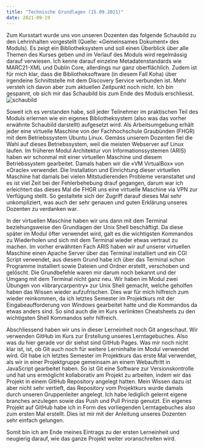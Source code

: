 ```yaml
---
title: "Technische Grundlagen (15.09.2021)"
date: 2021-09-19
---
```


Zum Kursstart wurde uns von unseren Dozenten das folgende Schaubild zu den Lehrinhalten vorgestellt (Quelle: «Gemeinsames Dokument» des Moduls). Es zeigt ein Bibliotheksystem und soll einen Überblick über alle Themen des Kurses geben und im Verlauf des Moduls wird regelmässig darauf verwiesen. Ich kenne darauf einzelne Metadatenstandards wie MARC21-XML und Dublin Core, allerdings nur ganz oberflächlich. Zudem ist für mich klar, dass die Bibliotheksoftware (in diesem Fall Koha) über irgendeine Schnittstelle mit dem Discovery Service verbunden ist. Mehr versteh ich davon aber zum aktuellen Zeitpunkt noch nicht. Ich bin gespannt, ob sich mir das Schaubild bis zum Ende des Moduls erschliesst.  
![schaubild](https://user-images.githubusercontent.com/80347185/133646756-9aa33341-eb40-46ab-b489-fe8a812598b5.png)

Soweit ich es verstanden habe, soll jeder Teilnehmer im praktischen Teil des Moduls erlernen wie ein eigenes Bibliotheksystem (also was das vorher erwähnte Schaubild darstellt) aufgesetzt wird. Als Arbeitsumgebung erhält jeder eine virtuelle Maschine von der Fachhochschule Graubünden (FHGR) mit dem Betriebssystem Ubuntu Linux. Gemäss unserem Dozenten fiel die Wahl auf dieses Betriebssystem, weil die meisten Webserver auf Linux laufen. Im früheren Modul Architektur von Informationssystemen (ARIS) haben wir schonmal mit einer virtuellen Maschine und diesem Betriebssystem gearbeitet. Damals haben wir die «VM VirtualBox» von «Oracle» verwendet. Die Installation und Einrichtung dieser virtuellen Maschine hat damals bei vielen Mitstudierenden Probleme veranstaltet und es ist viel Zeit bei der Fehlerbehebung drauf gegangen, darum war ich erleichtert das dieses Mal die FHGR uns eine virtuelle Maschine via VPN zur Verfügung stellt. So gestaltete sich der Zugriff darauf dieses Mal sehr unkompliziert, was auch der sehr genauen und guten Erklärung unseres Dozenten zu verdanken war.

In der virtuellen Maschine haben wir uns dann mit dem Terminal beziehungsweise den Grundlagen der Unix Shell beschäftigt. Da diese später im Modul öfter verwendet wird, galt es die wichtigsten Kommandos zu Wiederholen und sich mit dem Terminal wieder etwas vertraut zu machen. Im vorher erwähnten Fach ARIS haben wir auf unserer virtuellen Maschine einen Apache Server über das Terminal installiert und ein CGI Script verwendet, aus diesem Grund habe ich über das Terminal schon Programme installiert sowie Dateien und Ordner erstellt, verschoben und gelöscht. Die Grundbefehle waren mir darum noch bekannt und der Umgang mit dem Terminal nicht ganz neu. Wir haben im Modul zwei Übungen von «librarycarpentry» zur Unix Shell gemacht, welche geholfen haben das Wissen wieder aufzufrischen. Dies war für mich hilfreich zum wieder reinkommen, da ich letztes Semester im Projektkurs mit der Eingabeaufforderung von Windows gearbeitet hatte und die Kommandos da etwas anders sind. So sind auch die im Kurs verlinkten Cheatsheets zu den wichtigsten Shell Kommandos sehr hilfreich.

Abschliessend haben wir uns in dieser Lerneinheit noch Git angeschaut. Wir verwenden GitHub im Kurs zur Erstellung unseres Lerntagebuches. Also was du hier gerade vor dir siehst sind GitHub Pages. Was mir noch nicht klar ist, ist, ob Git auch noch für weitere Lerninhalte im Modul verwendet wird. Git habe ich letztes Semester im Projektkurs das erste Mal verwendet, als wir in einer Projektgruppe gemeinsam an einem Webauftritt in JavaScript gearbeitet haben. So ist Git eine Software zur Versionskontrolle und hat uns ermöglicht kollaborativ am Projekt zu arbeiten, indem wir das Projekt in einem GitHub Repository angelegt hatten. Mein Wissen dazu ist aber nicht sehr vertieft, das Repository vom Projektkurs wurde damals durch unseren Gruppenleiter angelegt. Ich habe lediglich gelernt eigene branches anzulegen sowie das Push und Pull Prinzip genutzt. Ein eigenes Projekt auf GitHub habe ich in Form des vorliegenden Lerntagebuches also zum ersten Mal erstellt. Dies ist mir mit der Anleitung unseres Dozenten sehr einfach gelungen.

Somit bin ich am Ende meines Eintrags zu der ersten Lerneinheit und neugierig darauf, wie das ganze Projekt weiter voranschreiten wird.
